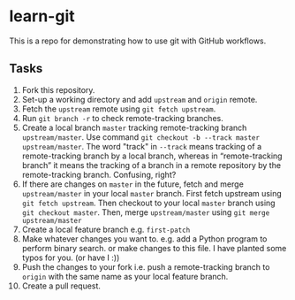 # learn-git

This is a repo for demonstrating how to use git with GitHub workflows.

## Tasks

1. Fork this repository.
2. Set-up a working directory and add `upstream` and `origin` remote.
3. Fetch the `upstream` remote using `git fetch upstream`.
4. Run `git branch -r` to check remote-tracking branches.
5. Create a local branch `master` tracking remote-tracking branch `upstream/master`. Use command `git checkout -b --track master upstream/master`. The word "track" in `--track` means tracking of a remote-tracking branch by a local branch, whereas in “remote-tracking branch” it means the tracking of a branch in a remote repository by the remote-tracking branch. Confusing, right?
6. If there are changes on `master` in the future, fetch and merge `upstream/master` in your local `master` branch. First fetch upstream using `git fetch upstream`. Then checkout to your local `master` branch using `git checkout master`. Then, merge `upstream/master` using `git merge upstream/master`
7. Create a local feature branch e.g. `first-patch`
8. Make whatever changes you want to. e.g. add a Python program to perform binary search. or make changes to this file. I have planted some typos for you. (or have I :))
9. Push the changes to your fork i.e. push a remote-tracking branch to `origin` with the same name as your local feature branch.
10. Create a pull request.

